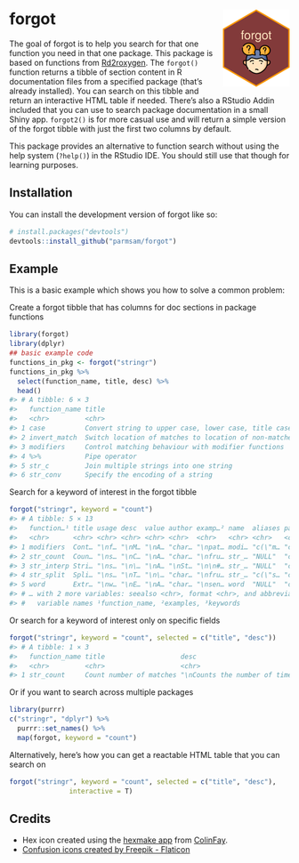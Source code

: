 
<!-- README.md is generated from README.Rmd. Please edit that file -->

# forgot <img src="man/figures/logo.png" align="right" height="139" />

<!-- badges: start -->
<!-- badges: end -->

The goal of forgot is to help you search for that one function you need
in that one package. This package is based on functions from
[Rd2roxygen](https://github.com/yihui/Rd2roxygen). The `forgot()`
function returns a tibble of section content in R documentation files
from a specified package (that’s already installed). You can search on
this tibble and return an interactive HTML table if needed. There’s also
a RStudio Addin included that you can use to search package
documentation in a small Shiny app. `forgot2()` is for more casual use
and will return a simple version of the forgot tibble with just the
first two columns by default. 

This package provides an alternative to function search without using the help system (`?help()`) in the RStudio IDE. You should still use that though for learning purposes.

## Installation

You can install the development version of forgot like so:

``` r
# install.packages("devtools")
devtools::install_github("parmsam/forgot")
```

## Example

This is a basic example which shows you how to solve a common problem:

Create a forgot tibble that has columns for doc sections in package
functions

``` r
library(forgot)
library(dplyr)
## basic example code
functions_in_pkg <- forgot("stringr")
functions_in_pkg %>% 
  select(function_name, title, desc) %>%
  head()
#> # A tibble: 6 × 3
#>   function_name title                                                      desc 
#>   <chr>         <chr>                                                      <chr>
#> 1 case          Convert string to upper case, lower case, title case, or … "\n\…
#> 2 invert_match  Switch location of matches to location of non-matches      "\nI…
#> 3 modifiers     Control matching behaviour with modifier functions         "\nM…
#> 4 %>%           Pipe operator                                              "\nP…
#> 5 str_c         Join multiple strings into one string                      "\n\…
#> 6 str_conv      Specify the encoding of a string                           "\nT…
```

Search for a keyword of interest in the forgot tibble

``` r
forgot("stringr", keyword = "count")
#> # A tibble: 5 × 13
#>   function…¹ title usage desc  value author examp…² name  aliases params keywo…³
#>   <chr>      <chr> <chr> <chr> <chr> <chr>  <chr>   <chr> <chr>   <chr>  <chr>  
#> 1 modifiers  Cont… "\nf… "\nM… "\nA… "char… "\npat… modi… "c(\"m… "c(\"… NULL   
#> 2 str_count  Coun… "\ns… "\nC… "\nA… "char… "\nfru… str_… "NULL"  "c(\"… NULL   
#> 3 str_interp Stri… "\ns… "\n\… "\nA… "\nSt… "\n\n#… str_… "NULL"  "c(\"… intern…
#> 4 str_split  Spli… "\ns… "\nT… "\n\… "char… "\nfru… str_… "c(\"s… "c(\"… NULL   
#> 5 word       Extr… "\nw… "\nE… "\nA… "char… "\nsen… word  "NULL"  "c(\"… NULL   
#> # … with 2 more variables: seealso <chr>, format <chr>, and abbreviated
#> #   variable names ¹​function_name, ²​examples, ³​keywords
```

Or search for a keyword of interest only on specific fields

``` r
forgot("stringr", keyword = "count", selected = c("title", "desc"))
#> # A tibble: 1 × 3
#>   function_name title                   desc                                    
#>   <chr>         <chr>                   <chr>                                   
#> 1 str_count     Count number of matches "\nCounts the number of times \\code{pa…
```

Or if you want to search across multiple packages

``` r
library(purrr)
c("stringr", "dplyr") %>%
  purrr::set_names() %>%
  map(forgot, keyword = "count")
```

Alternatively, here’s how you can get a reactable HTML table that you
can search on

``` r
forgot("stringr", keyword = "count", selected = c("title", "desc"),
               interactive = T)
```

## Credits

- Hex icon created using the [hexmake
  app](https://connect.thinkr.fr/hexmake/) from
  [ColinFay](https://github.com/ColinFay/hexmake).
- <a href="https://www.flaticon.com/free-icons/confusion" title="confusion icons">Confusion
  icons created by Freepik - Flaticon</a>
